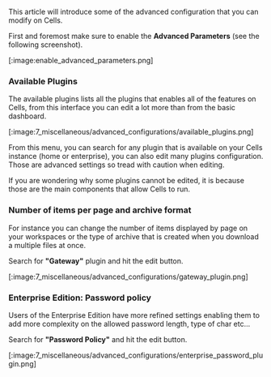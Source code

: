 This article will introduce some of the advanced configuration that you can modify on Cells.


First and foremost make sure to enable the **Advanced Parameters** (see the following screenshot).

[:image:enable_advanced_parameters.png]

### Available Plugins

The available plugins lists all the plugins that enables all of the features on Cells, from this interface you can edit a lot more than from the basic dashboard.

[:image:7_miscellaneous/advanced_configurations/available_plugins.png]

From this menu, you can search for any plugin that is available on your Cells instance (home or enterprise), you can also edit many plugins configuration.
Those are advanced settings so tread with caution when editing.

If you are wondering why some plugins cannot be edited, it is because those are the main components that allow Cells to run.


### Number of items per page and archive format

For instance you can change the number of items displayed by page on your workspaces or the type of archive that is created when you download a multiple files at once.

Search for **"Gateway"** plugin and hit the edit button.

[:image:7_miscellaneous/advanced_configurations/gateway_plugin.png]


### Enterprise Edition: Password policy

Users of the Enterprise Edition have more refined settings enabling them to add more complexity on the allowed password length, type of char etc...

Search for **"Password Policy"** and hit the edit button.

[:image:7_miscellaneous/advanced_configurations/enterprise_password_plugin.png]